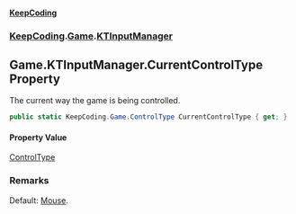 #### [KeepCoding](index.md 'index')
### [KeepCoding](KeepCoding.md 'KeepCoding').[Game](Game.md 'KeepCoding.Game').[KTInputManager](Game_KTInputManager.md 'KeepCoding.Game.KTInputManager')
## Game.KTInputManager.CurrentControlType Property
The current way the game is being controlled.  
```csharp
public static KeepCoding.Game.ControlType CurrentControlType { get; }
```
#### Property Value
[ControlType](Game_ControlType.md 'KeepCoding.Game.ControlType')
### Remarks
Default: [Mouse](Game_ControlType.md#KeepCoding_Game_ControlType_Mouse 'KeepCoding.Game.ControlType.Mouse').  
